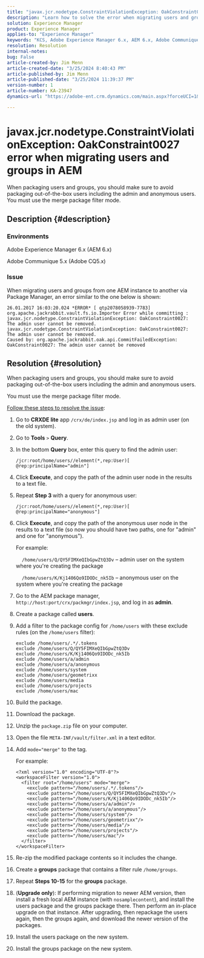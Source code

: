 ```yaml
---
title: "javax.jcr.nodetype.ConstraintViolationException: OakConstraint0027 error when migrating users and groups in AEM"
description: "Learn how to solve the error when migrating users and groups from one AEM instance to another via Package Manager."
solution: Experience Manager
product: Experience Manager
applies-to: "Experience Manager"
keywords: "KCS, Adobe Experience Manager 6.x, AEM 6.x, Adobe Communique 5.x, Adobe CQ5.x, javax.jcr.nodetype.ConstraintViolationException: OakConstraint0027 error, migrate, user, group"
resolution: Resolution
internal-notes: 
bug: False
article-created-by: Jim Menn
article-created-date: "3/25/2024 8:40:43 PM"
article-published-by: Jim Menn
article-published-date: "3/25/2024 11:39:37 PM"
version-number: 1
article-number: KA-23947
dynamics-url: "https://adobe-ent.crm.dynamics.com/main.aspx?forceUCI=1&pagetype=entityrecord&etn=knowledgearticle&id=fd1dacef-e7ea-ee11-a204-6045bd006268"

---
```

# javax.jcr.nodetype.ConstraintViolationException: OakConstraint0027 error when migrating users and groups in AEM


When packaging users and groups, you should make sure to avoid packaging out-of-the-box users including the admin and anonymous users. You must use the merge package filter mode.

## Description {#description}


### Environments

Adobe Experience Manager 6.x (AEM 6.x)

Adobe Communique 5.x (Adobe CQ5.x)

### Issue

When migrating users and groups from one AEM instance to another via Package Manager, an error similar to the one below is shown:


```
26.01.2017 16:03:20.024 *ERROR* [ qtp2078058939-7783]  org.apache.jackrabbit.vault.fs.io.Importer Error while committing : javax.jcr.nodetype.ConstraintViolationException: OakConstraint0027: The admin user cannot be removed.
javax.jcr.nodetype.ConstraintViolationException: OakConstraint0027: The admin user cannot be removed.
Caused by: org.apache.jackrabbit.oak.api.CommitFailedException: OakConstraint0027: The admin user cannot be removed
```



## Resolution {#resolution}


When packaging users and groups, you should make sure to avoid packaging out-of-the-box users including the admin and anonymous users.

You must use the merge package filter mode.

<u>Follow these steps to resolve the issue</u>:

1. Go to <b>CRXDE lite</b> app `/crx/de/index.jsp` and log in as admin user (on the old system).
2. Go to <b>Tools</b> `>`  <b>Query</b>.
3. In the bottom <b>Query</b> box, enter this query to find the admin user:

    

    


    ```
    /jcr:root/home/users//element(*,rep:User)[ @rep:principalName="admin"]
    ```



    
4. Click <b>Execute</b>, and copy the path of the admin user node in the results to a text file.
5. Repeat <b>Step 3 </b>with a query for anonymous user:

    

    


    ```
    /jcr:root/home/users//element(*,rep:User)[ @rep:principalName="anonymous"]
    ```



    
6. Click <b>Execute</b>, and copy the path of the anonymous user node in the results to a text file (so now you should have two paths, one for "admin" and one for "anonymous").

    For example:

        `/home/users/Q/QY5FIMXeQIbGpwZtQ3Dv` – admin user on the system where you're creating the package

        `/home/users/K/Kj1406Qo9IDODc_nk5Ib` – anonymous user on the system where you're creating the package

    
7. Go to the AEM package manager, `http://host:port/crx/packmgr/index.jsp`, and log in as <b>admin</b>.
8. Create a package called <b>users</b>.

    
9. Add a filter to the package config for `/home/users` with these exclude rules (on the `/home/users` filter):

    


    ```
    exclude /home/users/.*/.tokens
    exclude /home/users/Q/QY5FIMXeQIbGpwZtQ3Dv
    exclude /home/users/K/Kj1406Qo9IDODc_nk5Ib
    exclude /home/users/a/admin
    exclude /home/users/a/anonymous
    exclude /home/users/system
    exclude /home/users/geometrixx
    exclude /home/users/media
    exclude /home/users/projects
    exclude /home/users/mac
    ```



    
10. Build the package.
11. Download the package.
12. Unzip the `package.zip` file on your computer.
13. Open the file `META-INF/vault/filter.xml` in a text editor.
14. Add `mode="merge"` to the tag.

    For example:

    


    ```
    <?xml version="1.0" encoding="UTF-8"?>
    <workspaceFilter version="1.0">
      <filter root="/home/users" mode="merge">
        <exclude pattern="/home/users/.*/.tokens"/>
        <exclude pattern="/home/users/Q/QY5FIMXeQIbGpwZtQ3Dv"/>
        <exclude pattern="/home/users/K/Kj1406Qo9IDODc_nk5Ib"/>
        <exclude pattern="/home/users/a/admin"/>
        <exclude pattern="/home/users/a/anonymous"/>
        <exclude pattern="/home/users/system"/>
        <exclude pattern="/home/users/geometrixx"/>
        <exclude pattern="/home/users/media"/>
        <exclude pattern="/home/users/projects"/>
        <exclude pattern="/home/users/mac"/>
      </filter>
    </workspaceFilter>
    ```



    
15. Re-zip the modified package contents so it includes the change.
16. Create a <b>groups</b> package that contains a filter rule `/home/groups`.
17. Repeat <b>Steps 10-15</b> for the <b>groups</b> package.
18. (<b>Upgrade only</b>): If performing migration to newer AEM version, then install a fresh local AEM instance (with `nosamplecontent`), and install the users package and the groups package there. Then perform an in-place upgrade on that instance. After upgrading, then repackage the users again, then the groups again, and download the newer version of the packages.
19. Install the users package on the new system.
20. Install the groups package on the new system.



